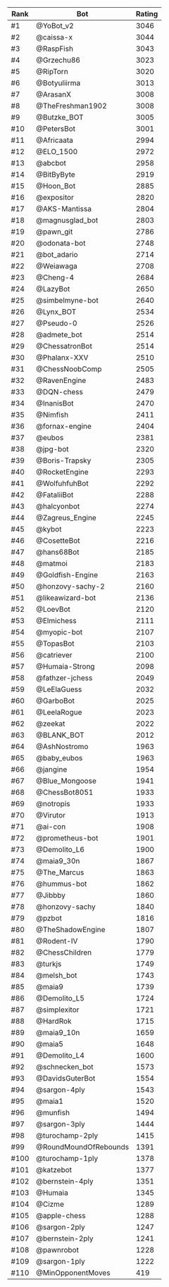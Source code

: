 Rank|Bot|Rating
---|---|---
#1|@YoBot_v2|3046
#2|@caissa-x|3044
#3|@RaspFish|3043
#4|@Grzechu86|3023
#5|@RipTorn|3020
#6|@Botyuliirma|3013
#7|@ArasanX|3008
#8|@TheFreshman1902|3008
#9|@Butzke_BOT|3005
#10|@PetersBot|3001
#11|@Africaata|2994
#12|@ELO_1500|2972
#13|@abcbot|2958
#14|@BitByByte|2919
#15|@Hoon_Bot|2885
#16|@expositor|2820
#17|@AKS-Mantissa|2804
#18|@magnusglad_bot|2803
#19|@pawn_git|2786
#20|@odonata-bot|2748
#21|@bot_adario|2714
#22|@Weiawaga|2708
#23|@Cheng-4|2684
#24|@LazyBot|2650
#25|@simbelmyne-bot|2640
#26|@Lynx_BOT|2534
#27|@Pseudo-0|2526
#28|@admete_bot|2514
#29|@ChessatronBot|2514
#30|@Phalanx-XXV|2510
#31|@ChessNoobComp|2505
#32|@RavenEngine|2483
#33|@DQN-chess|2479
#34|@InanisBot|2470
#35|@Nimfish|2411
#36|@fornax-engine|2404
#37|@eubos|2381
#38|@jpg-bot|2320
#39|@Boris-Trapsky|2305
#40|@RocketEngine|2293
#41|@WolfuhfuhBot|2292
#42|@FataliiBot|2288
#43|@halcyonbot|2274
#44|@Zagreus_Engine|2245
#45|@kybot|2223
#46|@CosetteBot|2216
#47|@hans68Bot|2185
#48|@matmoi|2183
#49|@Goldfish-Engine|2163
#50|@honzovy-sachy-2|2160
#51|@likeawizard-bot|2136
#52|@LoevBot|2120
#53|@Elmichess|2111
#54|@myopic-bot|2107
#55|@TopasBot|2103
#56|@catriever|2100
#57|@Humaia-Strong|2098
#58|@fathzer-jchess|2049
#59|@LeElaGuess|2032
#60|@GarboBot|2025
#61|@LeelaRogue|2023
#62|@zeekat|2022
#63|@BLANK_BOT|2012
#64|@AshNostromo|1963
#65|@baby_eubos|1963
#66|@jangine|1954
#67|@Blue_Mongoose|1941
#68|@ChessBot8051|1933
#69|@notropis|1933
#70|@Virutor|1913
#71|@ai-con|1908
#72|@prometheus-bot|1901
#73|@Demolito_L6|1900
#74|@maia9_30n|1867
#75|@The_Marcus|1863
#76|@hummus-bot|1862
#77|@Jibbby|1860
#78|@honzovy-sachy|1840
#79|@pzbot|1816
#80|@TheShadowEngine|1807
#81|@Rodent-IV|1790
#82|@ChessChildren|1779
#83|@turkjs|1749
#84|@melsh_bot|1743
#85|@maia9|1739
#86|@Demolito_L5|1724
#87|@simplexitor|1721
#88|@HardRok|1715
#89|@maia9_10n|1659
#90|@maia5|1648
#91|@Demolito_L4|1600
#92|@schnecken_bot|1573
#93|@DavidsGuterBot|1554
#94|@sargon-4ply|1543
#95|@maia1|1520
#96|@munfish|1494
#97|@sargon-3ply|1444
#98|@turochamp-2ply|1415
#99|@RoundMoundOfRebounds|1391
#100|@turochamp-1ply|1378
#101|@katzebot|1377
#102|@bernstein-4ply|1351
#103|@Humaia|1345
#104|@Cizme|1289
#105|@apple-chess|1288
#106|@sargon-2ply|1247
#107|@bernstein-2ply|1241
#108|@pawnrobot|1228
#109|@sargon-1ply|1222
#110|@MinOpponentMoves|419
